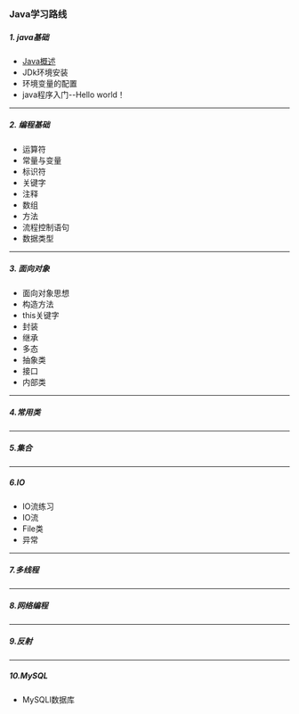 ### Java学习路线

##### 1. java基础
* [Java概述](https://github.com/Hi-world-DF/Java_Test1/blob/master/java_base_%E5%9F%BA%E7%A1%80%E6%A6%82%E5%BF%B5.md)
* JDk环境安装
* 环境变量的配置
* java程序入门--Hello world！
* ***
##### 2. 编程基础
* 运算符
* 常量与变量
* 标识符
* 关键字
* 注释  
* 数组
* 方法
* 流程控制语句
* 数据类型
* ****
##### 3. 面向对象
* 面向对象思想
* 构造方法
* this关键字
* 封装
* 继承
* 多态
* 抽象类
* 接口
* 内部类
* ****
##### 4.常用类
* ****
##### 5.集合
* ****
##### 6.IO
* IO流练习
* IO流
* File类
* 异常
* ****
##### 7.多线程
* ****
##### 8.网络编程
* ****
##### 9.反射
* ****
##### 10.MySQL
* MySQLl数据库
